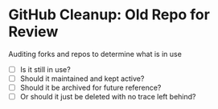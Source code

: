 # GitHub Cleanup: Old Repo for Review

Auditing forks and repos to determine what is in use

* [ ] Is it still in use?
* [ ] Should it maintained and kept active?
* [ ] Should it be archived for future reference?
* [ ] Or should it just be deleted with no trace left behind?
